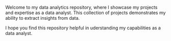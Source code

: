 Welcome to my data analytics repository, where I showcase my projects and expertise as a data analyst.
This collection of projects demonstrates my ability to extract insights from data.

I hope you find this repository helpful in uderstanding my capabilities as a data analyst.
